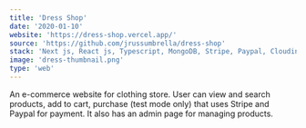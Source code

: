 ```yaml
---
title: 'Dress Shop'
date: '2020-01-10'
website: 'https://dress-shop.vercel.app/'
source: 'https://github.com/jrussumbrella/dress-shop'
stack: 'Next js, React js, Typescript, MongoDB, Stripe, Paypal, Cloudinary'
image: 'dress-thumbnail.png'
type: 'web'
---
```


An e-commerce website for clothing store. User can view and search products, add to cart, purchase (test mode only) that uses Stripe and Paypal for payment. It also has an admin page for managing products.
